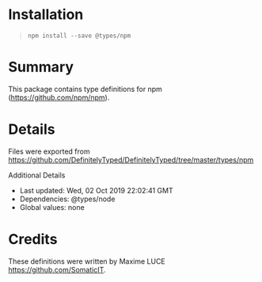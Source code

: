 # Installation
> `npm install --save @types/npm`

# Summary
This package contains type definitions for npm (https://github.com/npm/npm).

# Details
Files were exported from https://github.com/DefinitelyTyped/DefinitelyTyped/tree/master/types/npm

Additional Details
 * Last updated: Wed, 02 Oct 2019 22:02:41 GMT
 * Dependencies: @types/node
 * Global values: none

# Credits
These definitions were written by Maxime LUCE <https://github.com/SomaticIT>.
